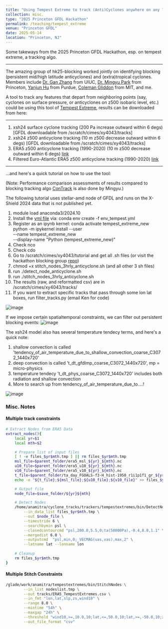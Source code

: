 ```yaml
---
title: "Using Tempest Extreme to track (Anti)Cyclones anywhere on any level surfaces!"
collection: misc.
type: "2025 Princeton GFDL Hackathon"
permalink: /teaching/tempest_extreme
venue: "Princeton GFDL"
date: 2025-05-14
location: "Princeton, NJ"
---
```


Some takeways from the 2025 Princeton GFDL Hackathon, esp. on tempest extreme, a tracking algo.

---

The amazing group of hk25-blocking worked jointly on identifying blocking (persistent mid/high latitude anticyclones) and (extra)tropical cyclones. 
Members include [Dr. Gan Zhang](https://climas.illinois.edu/directory/profile/gzhang13) from UIUC, [Dr. Mingyu Park](https://mingyupark.scholar.princeton.edu/) from Princeton, [Yanjun Hu](https://scholar.google.com/citations?user=YIl2UewAAAAJ&hl=zh-CN) from Purdue, [Coleman Gliddon](https://cjgliddon.github.io/) from MIT, and me.

A tool to track any features that depart from neighboring points (say, cyclones on surface pressure, or anticyclones on z500 isobaric level, etc.) could be using
this tool of [Tempest Extreme](https://gmd.copernicus.org/articles/14/5023/2021/), results can be downloaded from here:

---

1. xsh24 surface cyclone tracking (200 Pa increase outward within 6 degs) [GFDL downloadable from /scratch/cimes/xy4043/tracks]
2. xsh24 z500 anticyclone tracking (10 m z500 decrease outward within 6 degs) [GFDL downloadable from /scratch/cimes/xy4043/tracks]
3. ERA5 z500 anticyclone tracking (1990-2020) (10 m z500 decrease outward within 6 degs) [link](https://drive.google.com/file/d/1xRmgEvVNLUCzKgLYXIICqBztefmYb6gs/view?usp=sharing)
4. Filtered Euro-Atlantic ERA5 z500 anticyclone tracking (1990-2020) [link](https://drive.google.com/file/d/1GcURsA59RdJqnkb_LyJ4Ms7PD4LiWezP/view?usp=sharing)

---

...and here's a quick tutorial on how to use the tool:

(Note: Performance comparison assessments of results compared to blocking tracking algo [ConTrack](https://github.com/steidani/ConTrack) is also done by Mingyu.)

The following tutorial uses stellar-amd node of GFDL and runs on the X-Shield 2024 data that is not published yet.

1. module load anaconda3/2024.10
2. Install the [yml file]((https://github.com/cjgliddon/hackathon25_blocking/blob/main/tempest_extreme/tempest_env.yml)) via: conda env create -f env_tempest.yml 
3. Register as an ipynb kernel: conda activate tempest_extreme_new
python -m ipykernel install --user \
       --name tempest_extreme_new \
       --display-name "Python (tempest_extreme_new)"
4. Check nco
5. Check cdo
6. Go to /scratch/cimes/xy4043/tutorial and get all .sh files (or visit the hackathon blocking group [repo](https://github.com/cjgliddon/hackathon25_blocking))
7. chmod +x stitch_nodes_3hrly_anticyclone.sh (and all other 3 sh files)
8. run  ./detect_node_anticyclone.sh 
9. run  ./stitch_nodes_3hrly_anticyclone.sh
10. The results (raw, and reformatted csv) are in /scratch/cimes/xy4043/tracks/
11. If you want to extract specific tracks that pass through some lon lat boxes, run filter_tracks.py (email Ken for code)

![image](https://github.com/user-attachments/assets/97be3fbd-cde0-43d9-9fca-e280d686d4f0)

If we impose certain spatialtemporal constraints, we can filter out persistent blocking events:
![image](https://github.com/user-attachments/assets/78eb1eff-8a05-452c-96ce-d7e48821e974)


The xsh24 model also has several temperature tendecy terms, and here's a quick note:
1. shallow convection is called 'tendency_of_air_temperature_due_to_shallow_convection_coarse_C3072_1440x720'
2. deep convection is called 't_dt_gfdlmp_coarse_C3072_1440x720', mp = micro-physics
3. temperature tendecy 't_dt_phys_coarse_C3072_1440x720' includes both radiation and shallow convection
4. More to search up from tendency_of_air_temperature_due_to....!

![image](https://github.com/user-attachments/assets/ebc546a6-f480-4b4b-9e1b-648324c326d9)


### Misc. Notes
#### Multiple track constraints
```bash
# Extract Nodes from ERA5 Data
extract_nodes(){
    local yr=$1
    local mth=$2

    # Prepare list of input files
    [ ! -e files_$yr$mth.tmp ] || rm files_$yr$mth.tmp
    msl_file=$parent_folder/era5_msl_${yr}_${mth}.nc
    u10_file=$parent_folder/era5_u10_${yr}_${mth}.nc
    v10_file=$parent_folder/era5_v10_${yr}_${mth}.nc
    t_file=$parent_folder/ta_day_FGOALS-f3-H_hist-1950_r1i1p1f1_gr_${yr}${mth}01-${yr}${mth}$(cal $mth $yr | awk 'NF {DAYS = $NF}; END {print DAYS}').nc
    echo -e "${t_file};${msl_file};${u10_file};${v10_file}" >> files_$yr$mth.tmp

    # Output file
    node_file=$save_folder/${yr}${mth}

    # Detect Nodes
    /home/anamitra/cyclone_tracks/trackers/tempestextremes/bin/DetectNodes \
        --in_data_list files_$yr$mth.tmp \
        --out $node_file \
        --timestride 6 \
        --searchbymin psl \
        --closedcontourcmd "psl,200.0,5.5,0;ta(50000Pa),-0.4,8.0,1.1" \
        --mergedist 6.0 \
        --outputcmd  "psl,min,0;_VECMAG(uas,vas),max,2" \
        --latname lat --lonname lon
    
    # Cleanup
    rm files_$yr$mth.tmp
}
```

#### Multiple Stitch Constraints
```bash
/glade/work/anamitra/tempestextremes/bin/StitchNodes \
        --in_list nodeslist.tmp \
        --out tracks/ERA5_TempestExtremes.csv \
        --in_fmt "lon,lat,slp,zs,wind10" \
        --range 8.0 \
        --mintime "54h" \
        --maxgap "24h" \
        --threshold "wind10,>=,10.0,10;lat,<=,50.0,10;lat,>=,-50.0,10;zs,<=,150.0,10" \
        --out_file_format "csv"
```



